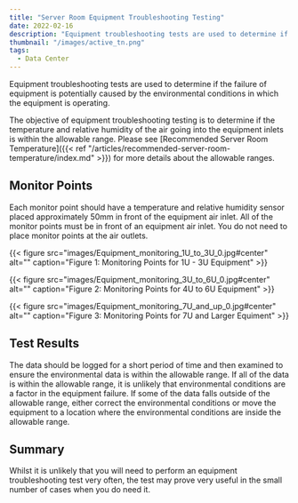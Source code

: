 ```yaml
---
title: "Server Room Equipment Troubleshooting Testing"
date: 2022-02-16
description: "Equipment troubleshooting tests are used to determine if the failure of equipment is potentially caused by the environmental conditions in which the equipment is operating."
thumbnail: "/images/active_tn.png"
tags:
  - Data Center
---
```


Equipment troubleshooting tests are used to determine if the failure of equipment is potentially caused by the environmental conditions in which the equipment is operating.

<!--more-->

The objective of equipment troubleshooting testing is to determine if the temperature and relative humidity of the air going into the equipment inlets is within the allowable range. Please see [Recommended Server Room Temperature]({{< ref "/articles/recommended-server-room-temperature/index.md" >}}) for more details about the allowable ranges.

## Monitor Points

Each monitor point should have a temperature and relative humidity sensor placed approximately 50mm in front of the equipment air inlet. All of the monitor points must be in front of an equipment air inlet. You do not need to place monitor points at the air outlets.

{{< figure src="images/Equipment_monitoring_1U_to_3U_0.jpg#center" alt="" caption="Figure 1: Monitoring Points for 1U - 3U Equipment" >}}

{{< figure src="images/Equipment_monitoring_3U_to_6U_0.jpg#center" alt="" caption="Figure 2: Monitoring Points for 4U to 6U Equipment" >}}

{{< figure src="images/Equipment_monitoring_7U_and_up_0.jpg#center" alt="" caption="Figure 3: Monitoring Points for 7U and Larger Equiment" >}}

## Test Results

The data should be logged for a short period of time and then examined to ensure the environmental data is within the allowable range. If all of the data is within the allowable range, it is unlikely that environmental conditions are a factor in the equipment failure. If some of the data falls outside of the allowable range, either correct the environmental conditions or move the equipment to a location where the environmental conditions are inside the allowable range.

## Summary

Whilst it is unlikely that you will need to perform an equipment troubleshooting test very often, the test may prove very useful in the small number of cases when you do need it.
